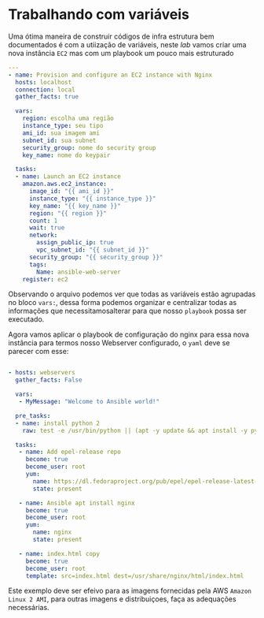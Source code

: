 Trabalhando com variáveis
==========================================================================================================================================

Uma ótima maneira de construir códigos de infra estrutura bem documentados é com a utiização de variáveis, neste _lab_ vamos criar uma nova instância `EC2` mas com um playbook um pouco mais estruturado

```yaml
---
- name: Provision and configure an EC2 instance with Nginx
  hosts: localhost
  connection: local
  gather_facts: true

  vars:
    region: escolha uma região
    instance_type: seu tipo 
    ami_id: sua imagem ami
    subnet_id: sua subnet
    security_group: nome do security group
    key_name: nome do keypair

  tasks:
  - name: Launch an EC2 instance
    amazon.aws.ec2_instance:
      image_id: "{{ ami_id }}"
      instance_type: "{{ instance_type }}"
      key_name: "{{ key_name }}"
      region: "{{ region }}"
      count: 1
      wait: true
      network:
        assign_public_ip: true
        vpc_subnet_id: "{{ subnet_id }}"
      security_group: "{{ security_group }}"
      tags:
        Name: ansible-web-server
    register: ec2


```

Observando o arquivo podemos ver que todas as variáveis estão agrupadas no bloco `vars:`, dessa forma podemos organizar e centralizar todas as informações que necessitamosalterar para que nosso `playbook` possa ser executado.


Agora vamos aplicar o playbook de configuração do nginx para essa nova instância para termos nosso Webserver configurado, o `yaml` deve se parecer com esse:

```yaml

- hosts: webservers
  gather_facts: False

  vars:
   - MyMessage: "Welcome to Ansible world!"

  pre_tasks:
  - name: install python 2
    raw: test -e /usr/bin/python || (apt -y update && apt install -y python-minimal)

  tasks:
   - name: Add epel-release repo
     become: true
     become_user: root
     yum:
       name: https://dl.fedoraproject.org/pub/epel/epel-release-latest-7.noarch.rpm
       state: present

   - name: Ansible apt install nginx
     become: true
     become_user: root
     yum:
       name: nginx
       state: present

   - name: index.html copy
     become: true
     become_user: root
     template: src=index.html dest=/usr/share/nginx/html/index.html

```

Este exemplo deve ser efeivo para as imagens fornecidas pela AWS `Amazon Linux 2 AMI`, para outras imagens e distribuiçoes, faça as adequações necessárias.